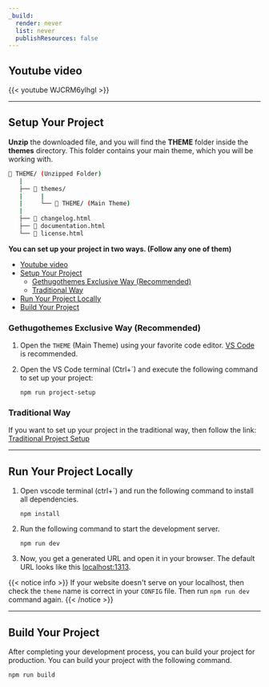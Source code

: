 ```yaml
---
_build:
  render: never
  list: never
  publishResources: false
---
```


## Youtube video

{{< youtube WJCRM6ylhgI >}}

---

## Setup Your Project

**Unzip** the downloaded file, and you will find the **THEME** folder inside the **themes** directory. This folder contains your main theme, which you will be working with.

```bash
📂 THEME/ (Unzipped Folder)
   |
   ├── 📁 themes/
   |     |
   |     └── 📂 THEME/ (Main Theme)
   |
   ├── 📄 changelog.html
   ├── 📄 documentation.html
   └── 📄 license.html
```

**You can set up your project in two ways. (Follow any one of them)**

- [Youtube video](#youtube-video)
- [Setup Your Project](#setup-your-project)
  - [Gethugothemes Exclusive Way (Recommended)](#gethugothemes-exclusive-way-recommended)
  - [Traditional Way](#traditional-way)
- [Run Your Project Locally](#run-your-project-locally)
- [Build Your Project](#build-your-project)

### Gethugothemes Exclusive Way (Recommended)

1. Open the `THEME` (Main Theme) using your favorite code editor. [VS Code](https://code.visualstudio.com/) is recommended.

2. Open the VS Code terminal (Ctrl+`) and execute the following command to set up your project:

   ```shell
   npm run project-setup
   ```

### Traditional Way

If you want to set up your project in the traditional way, then follow the link: [Traditional Project Setup](/guide/#setup-your-project)

---

## Run Your Project Locally

1. Open vscode terminal (ctrl+`) and run the following command to install all dependencies.

   ```shell
   npm install
   ```

2. Run the following command to start the development server.

   ```shell
   npm run dev
   ```

3. Now, you get a generated URL and open it in your browser. The default URL looks like this [localhost:1313](http://localhost:1313/).

{{< notice info >}}
If your website doesn't serve on your localhost, then check the `theme` name is correct in your `CONFIG` file. Then run `npm run dev` command again.
{{< /notice >}}

---

## Build Your Project

After completing your development process, you can build your project for production. You can build your project with the following command.

```shell
npm run build
```
